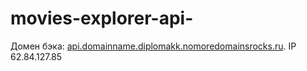 # movies-explorer-api-

 Домен бэка: [api.domainname.diplomakk.nomoredomainsrocks.ru](api.domainname.diplomakk.nomoredomainsrocks.ru).
 IP 62.84.127.85
